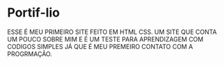 # Portif-lio
ESSE É MEU PRIMEIRO SITE FEITO EM HTML CSS. UM SITE QUE CONTA UM POUCO SOBRE MIM E
É UM TESTE PARA APRENDIZAGEM COM CODIGOS SIMPLES JÁ QUE É MEU PREMEIRO 
CONTATO COM A PROGRMAÇÃO.
